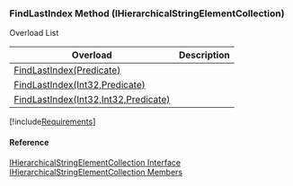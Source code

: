 ﻿### FindLastIndex Method (IHierarchicalStringElementCollection)

Overload List

| Overload | Description |
| --- | --- |
| [FindLastIndex(Predicate<IHierarchicalStringElement>)](fcSDK~FChoice.Foundation.Clarify.DataObjects.IHierarchicalStringElementCollection~FindLastIndex(Predicate{IHierarchicalStringElement}).md) |   |
| [FindLastIndex(Int32,Predicate<IHierarchicalStringElement>)](fcSDK~FChoice.Foundation.Clarify.DataObjects.IHierarchicalStringElementCollection~FindLastIndex(Int32,Predicate{IHierarchicalStringElement}).md) |   |
| [FindLastIndex(Int32,Int32,Predicate<IHierarchicalStringElement>)](fcSDK~FChoice.Foundation.Clarify.DataObjects.IHierarchicalStringElementCollection~FindLastIndex(Int32,Int32,Predicate{IHierarchicalStringElement}).md) |   |

[!include[Requirements](../partials/requirements.md)]



#### Reference

[IHierarchicalStringElementCollection Interface](fcSDK~FChoice.Foundation.Clarify.DataObjects.IHierarchicalStringElementCollection.md)  
[IHierarchicalStringElementCollection Members](fcSDK~FChoice.Foundation.Clarify.DataObjects.IHierarchicalStringElementCollection_members.md)